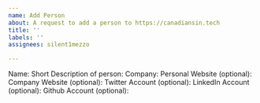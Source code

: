 ```yaml
---
name: Add Person
about: A request to add a person to https://canadiansin.tech
title: ''
labels: ''
assignees: silent1mezzo

---
```


Name:
Short Description of person:
Company:
Personal Website (optional):
Company Website (optional):
Twitter Account (optional):
LinkedIn Account (optional):
Github Account (optional):
